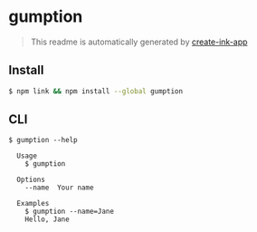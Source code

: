 # gumption

> This readme is automatically generated by
> [create-ink-app](https://github.com/vadimdemedes/create-ink-app)

## Install

```bash
$ npm link && npm install --global gumption
```

## CLI

```
$ gumption --help

  Usage
    $ gumption

  Options
    --name  Your name

  Examples
    $ gumption --name=Jane
    Hello, Jane
```
